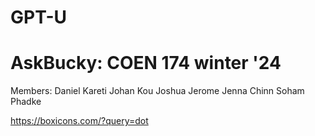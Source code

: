# GPT-U
# AskBucky: COEN 174 winter '24
Members:
Daniel Kareti
Johan Kou
Joshua Jerome
Jenna Chinn
Soham Phadke

https://boxicons.com/?query=dot
